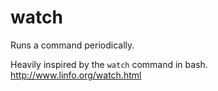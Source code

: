 # watch
Runs a command periodically.

Heavily inspired by the `watch` command in bash. http://www.linfo.org/watch.html

